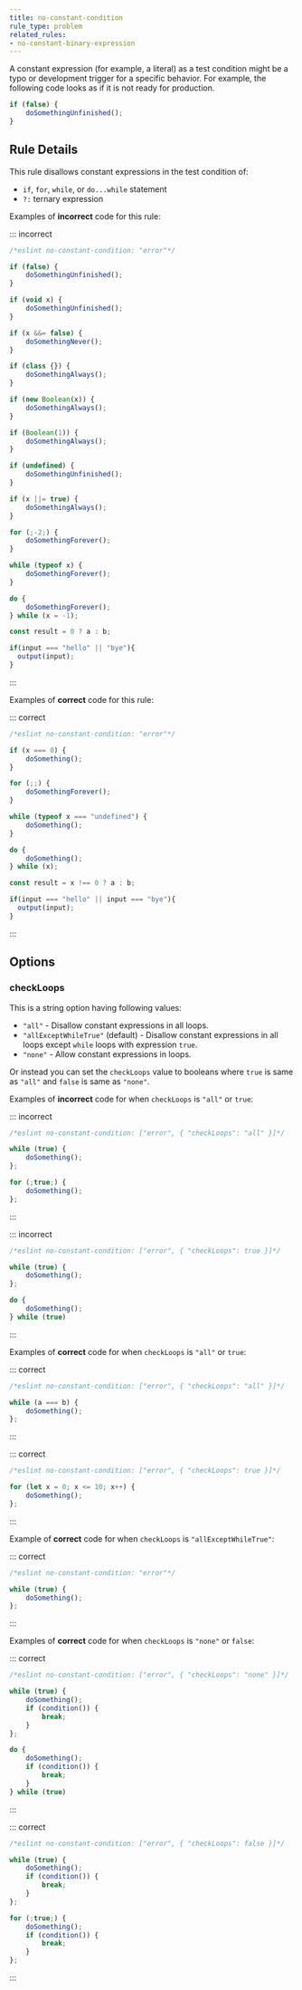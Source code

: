 ```yaml
---
title: no-constant-condition
rule_type: problem
related_rules:
- no-constant-binary-expression
---
```




A constant expression (for example, a literal) as a test condition might be a typo or development trigger for a specific behavior. For example, the following code looks as if it is not ready for production.

```js
if (false) {
    doSomethingUnfinished();
}
```

## Rule Details

This rule disallows constant expressions in the test condition of:

* `if`, `for`, `while`, or `do...while` statement
* `?:` ternary expression

Examples of **incorrect** code for this rule:

::: incorrect

```js
/*eslint no-constant-condition: "error"*/

if (false) {
    doSomethingUnfinished();
}

if (void x) {
    doSomethingUnfinished();
}

if (x &&= false) {
    doSomethingNever();
}

if (class {}) {
    doSomethingAlways();
}

if (new Boolean(x)) {
    doSomethingAlways();
}

if (Boolean(1)) {
    doSomethingAlways();
}

if (undefined) {
    doSomethingUnfinished();
}

if (x ||= true) {
    doSomethingAlways();
}

for (;-2;) {
    doSomethingForever();
}

while (typeof x) {
    doSomethingForever();
}

do {
    doSomethingForever();
} while (x = -1);

const result = 0 ? a : b;

if(input === "hello" || "bye"){
  output(input);
}
```

:::

Examples of **correct** code for this rule:

::: correct

```js
/*eslint no-constant-condition: "error"*/

if (x === 0) {
    doSomething();
}

for (;;) {
    doSomethingForever();
}

while (typeof x === "undefined") {
    doSomething();
}

do {
    doSomething();
} while (x);

const result = x !== 0 ? a : b;

if(input === "hello" || input === "bye"){
  output(input);
}
```

:::

## Options

### checkLoops

This is a string option having following values:

* `"all"` - Disallow constant expressions in all loops.
* `"allExceptWhileTrue"` (default) - Disallow constant expressions in all loops except `while` loops with expression `true`.
* `"none"` - Allow constant expressions in loops.

Or instead you can set the `checkLoops` value to booleans where `true` is same as `"all"` and `false` is same as `"none"`.

Examples of **incorrect** code for when `checkLoops` is `"all"` or `true`:

::: incorrect

```js
/*eslint no-constant-condition: ["error", { "checkLoops": "all" }]*/

while (true) {
    doSomething();
};

for (;true;) {
    doSomething();
};
```

:::

::: incorrect

```js
/*eslint no-constant-condition: ["error", { "checkLoops": true }]*/

while (true) {
    doSomething();
};

do {
    doSomething();
} while (true)
```

:::

Examples of **correct** code for when `checkLoops` is `"all"` or `true`:

::: correct

```js
/*eslint no-constant-condition: ["error", { "checkLoops": "all" }]*/

while (a === b) {
    doSomething();
};
```

:::

::: correct

```js
/*eslint no-constant-condition: ["error", { "checkLoops": true }]*/

for (let x = 0; x <= 10; x++) {
    doSomething();
};
```

:::

Example of **correct** code for when `checkLoops` is `"allExceptWhileTrue"`:

::: correct

```js
/*eslint no-constant-condition: "error"*/

while (true) {
    doSomething();
};
```

:::

Examples of **correct** code for when `checkLoops` is `"none"` or `false`:

::: correct

```js
/*eslint no-constant-condition: ["error", { "checkLoops": "none" }]*/

while (true) {
    doSomething();
    if (condition()) {
        break;
    }
};

do {
    doSomething();
    if (condition()) {
        break;
    }
} while (true)
```

:::

::: correct

```js
/*eslint no-constant-condition: ["error", { "checkLoops": false }]*/

while (true) {
    doSomething();
    if (condition()) {
        break;
    }
};

for (;true;) {
    doSomething();
    if (condition()) {
        break;
    }
};
```

:::
